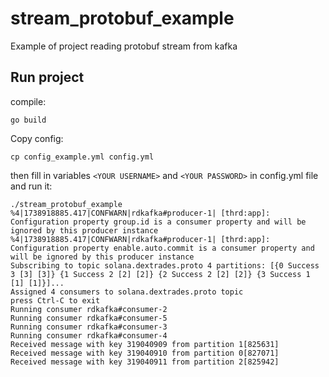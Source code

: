 # stream_protobuf_example
Example of project reading protobuf stream from kafka

## Run project

compile:

```
go build
```

Copy config:

```
cp config_example.yml config.yml
```

then fill in variables ```<YOUR USERNAME>``` and ```<YOUR PASSWORD>``` in config.yml file and run it:

```
./stream_protobuf_example 
%4|1738918885.417|CONFWARN|rdkafka#producer-1| [thrd:app]: Configuration property group.id is a consumer property and will be ignored by this producer instance
%4|1738918885.417|CONFWARN|rdkafka#producer-1| [thrd:app]: Configuration property enable.auto.commit is a consumer property and will be ignored by this producer instance
Subscribing to topic solana.dextrades.proto 4 partitions: [{0 Success 3 [3] [3]} {1 Success 2 [2] [2]} {2 Success 2 [2] [2]} {3 Success 1 [1] [1]}]...
Assigned 4 consumers to solana.dextrades.proto topic
press Ctrl-C to exit
Running consumer rdkafka#consumer-2
Running consumer rdkafka#consumer-5
Running consumer rdkafka#consumer-3
Running consumer rdkafka#consumer-4
Received message with key 319040909 from partition 1[825631]
Received message with key 319040910 from partition 0[827071]
Received message with key 319040911 from partition 2[825942]

```